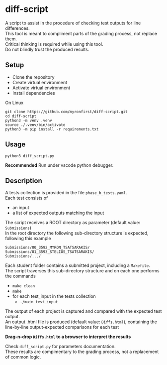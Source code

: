 # diff-script

A script to assist in the procedure of checking test outputs for line differences.  
This tool is meant to compliment parts of the grading process, not replace them.  
Critical thinking is required while using this tool.  
Do not blindly trust the produced results.  

## Setup

- Clone the repository
- Create virtual environment
- Activate virtual environment
- Install dependencies

On Linux

```
git clone https://github.com/myronfirst/diff-script.git
cd diff-script
python3 -m venv .venv
source ./.venv/bin/activate
python3 -m pip install -r requirements.txt
```

## Usage
```
python3 diff_script.py
```
**Recommended** Run under vscode python debugger.  

## Description
A tests collection is provided in the file `phase_b_tests.yaml`.  
Each test consists of
- an input
- a list of expected outputs matching the input

The script receives a ROOT directory as parameter (default value: `Submissions`)  
In the root directory the following sub-directory structure is expected, following this example
```
Submissions/00_3592_MYRON_TSATSARAKIS/
Submissions/01_3593_STELIOS_TSATSARAKIS/
Submissions/.../
```
Each student folder contains a submitted project, including a `Makefile`.  
The script traverses this sub-directory structure and on each one performs the commands
- `make clean`
- `make`
- for each test_input in the tests collection
  - `./main test_input`

The output of each project is captured and compared with the expected test output.  
An output .html file is produced (default value: `Diffs.html`), containing the line-by-line output-expected comparisons for each test  

**Drag-n-drop `Diffs.html` to a browser to interpret the results**  

Check `diff_script.py` for parameters documentation.  
These results are compimentary to the grading process, not a replacement of common logic.

